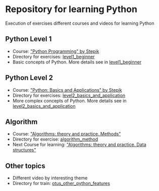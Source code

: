 # Repository for learning Python

Execution of exercises different courses and videos for learning Python

## Python Level 1

- Course: ["Python Programming" by Stepik](https://stepik.org/course/67/info)
- Directory for exercises: [level1_beginner](/level1_beginner)
- Basic concepts of Python. More details see in [level1_beginner](/level1_beginner)

## Python Level 2

- Course: ["Python: Basics and Applications" by Stepik](https://stepik.org/course/512/info)
- Directory for exercises: [level2_basics_and_application](/level2_basics_and_application)
- More complex concepts of Python. More details see in [level2_basics_and_application](/level2_basics_and_application)

## Algorithm

- Course: ["Algorithms: theory and practice. Methods"](https://stepik.org/course/217/info)
- Directory for exercise: [algorithm_method](/algorithm_method)
- Next Course for learning: ["Algorithms: theory and practice. Data structures"](https://stepik.org/course/1547/info)

## Other topics

- Different video by interesting theme
- Directory for train: [otus_other_python_features](/otus_other_python_features)

